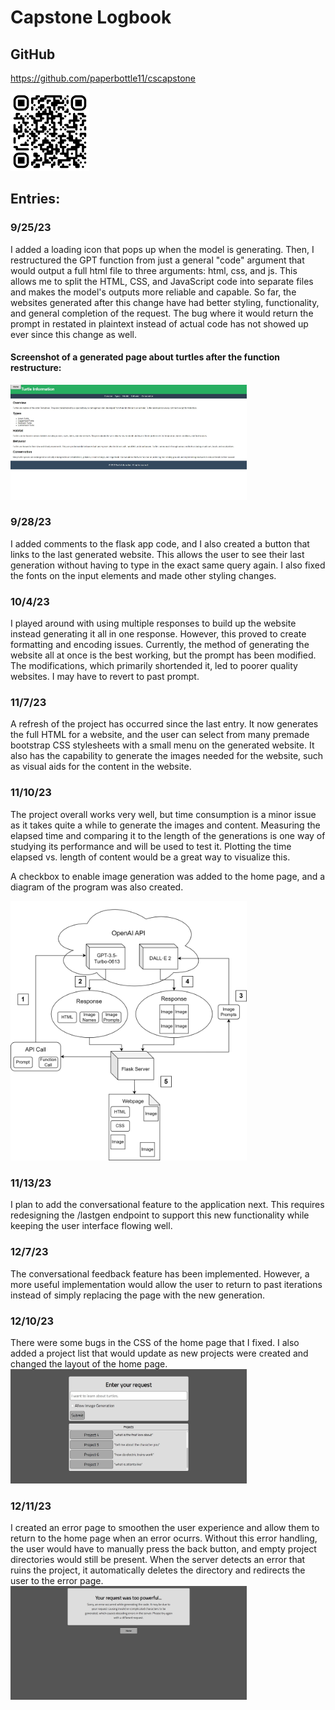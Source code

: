 # Capstone Logbook

<h2>GitHub</h2>

https://github.com/paperbottle11/cscapstone

<img src="capstone-qrcode.svg" style="width: 25%;">

<h2>Entries:</h2>
<h3>9/25/23</h3>
I added a loading icon that pops up when the model is generating.
Then, I restructured the GPT function from just a general "code" argument that would output a full html file to three arguments: html, css, and js.  This allows me to split the HTML, CSS, and JavaScript code into separate files and makes the model's outputs more reliable and capable.  So far, the websites generated after this change have had better styling, functionality, and general completion of the request.  The bug where it would return the prompt in restated in plaintext instead of actual code has not showed up ever since this change as well.

<h4>Screenshot of a generated page about turtles after the function restructure:</h4>
<img alt="Screenshot of a generated page about turtles" src="TurtlePageGeneration.jpg" style="width: 75%">

<h3>9/28/23</h3>
I added comments to the flask app code, and I also created a button that links to the last generated website.  This allows the user to see their last generation without having to type in the exact same query again.  I also fixed the fonts on the input elements and made other styling changes.

<h3>10/4/23</h3>
I played around with using multiple responses to build up the website instead generating it all in one response.  However, this proved to create formatting and encoding issues.  Currently, the method of generating the website all at once is the best working, but the prompt has been modified.  The modifications, which primarily shortended it, led to poorer quality websites.  I may have to revert to past prompt.

<h3>11/7/23</h3>
A refresh of the project has occurred since the last entry.  It now generates the full HTML for a website, and the user can select from many premade bootstrap CSS stylesheets with a small menu on the generated website.  It also has the capability to generate the images needed for the website, such as visual aids for the content in the website.

<h3>11/10/23</h3>
The project overall works very well, but time consumption is a minor issue as it takes quite a while to generate the images and content.  Measuring the elapsed time and comparing it to the length of the generations is one way of studying its performance and will be used to test it.  Plotting the time elapsed vs. length of content would be a great way to visualize this.

A checkbox to enable image generation was added to the home page, and a diagram of the program was also created.

<img alt="diagram of program" src="diagram.png" style="width: 75%;">

<h3>11/13/23</h3>
I plan to add the conversational feature to the application next.  This requires redesigning the /lastgen endpoint to support this new functionality while keeping the user interface flowing well.

<h3>12/7/23</h3>
The conversational feedback feature has been implemented.  However, a more useful implementation would allow the user to return to past iterations instead of simply replacing the page with the new generation.

<h3>12/10/23</h3>
There were some bugs in the CSS of the home page that I fixed.  I also added a project list that would update as new projects were created and changed the layout of the home page.

<img alt="diagram of program" src="homepage.jpg" style="width: 75%;">

<h3>12/11/23</h3>
I created an error page to smoothen the user experience and allow them to return to the home page when an error ocurrs.  Without this error handling, the user would have to manually press the back button, and empty project directories would still be present.  When the server detects an error that ruins the project, it automatically deletes the directory and redirects the user to the error page.

<img alt="diagram of program" src="errorpage.jpg" style="width: 75%;">